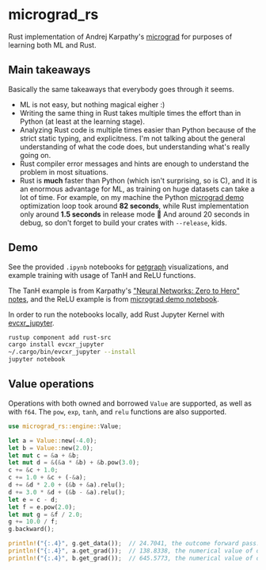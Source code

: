 # micrograd_rs

Rust implementation of Andrej Karpathy's [micrograd](https://github.com/karpathy/micrograd)
for purposes of learning both ML and Rust.

## Main takeaways

Basically the same takeaways that everybody goes through it seems.

- ML is not easy, but nothing magical eigher :)
- Writing the same thing in Rust takes multiple times the effort than in Python
(at least at the learning stage).
- Analyzing Rust code is multiple times easier than Python because of the strict
static typing, and explicitness. I'm not talking about the general understanding
of what the code does, but understanding what's really going on.
- Rust compiler error messages and hints are enough to understand the problem in
most situations.
- Rust is **much** faster than Python (which isn't surprising, so is C), and it
is an enormous advantage for ML, as training on huge datasets can take a lot of
time. For example, on my machine the Python
[micrograd demo](https://github.com/karpathy/micrograd/blob/c911406e5ace8742e5841a7e0df113ecb5d54685/demo.ipynb)
optimization loop took around **82 seconds**, while Rust implementation only
around **1.5 seconds** in release mode 🤯 And around 20 seconds in debug,
so don't forget to build your crates with `--release`, kids.

## Demo

See the provided `.ipynb` notebooks for [petgraph](https://github.com/petgraph/petgraph)
visualizations, and example training with usage of TanH and ReLU functions.

The TanH example is from Karpathy's
["Neural Networks: Zero to Hero" notes](https://github.com/karpathy/nn-zero-to-hero/blob/44cfac7e03782b78f6bf2390d37926453295c90a/lectures/micrograd/micrograd_lecture_second_half_roughly.ipynb), and the ReLU example is from [micrograd demo notebook](https://github.com/karpathy/micrograd/blob/c911406e5ace8742e5841a7e0df113ecb5d54685/demo.ipynb).

In order to run the notebooks locally, add Rust Jupyter Kernel with
[evcxr_jupyter](https://crates.io/crates/evcxr_jupyter).

```sh
rustup component add rust-src
cargo install evcxr_jupyter
~/.cargo/bin/evcxr_jupyter --install
jupyter notebook
```

## Value operations

Operations with both owned and borrowed `Value` are supported, as well as with
`f64`. The `pow`, `exp`, `tanh`, and `relu` functions are also supported.

```rust
use micrograd_rs::engine::Value;

let a = Value::new(-4.0);
let b = Value::new(2.0);
let mut c = &a + &b;
let mut d = &(&a * &b) + &b.pow(3.0);
c += &c + 1.0;
c += 1.0 + &c + (-&a);
d += &d * 2.0 + (&b + &a).relu();
d += 3.0 * &d + (&b - &a).relu();
let e = c - d;
let f = e.pow(2.0);
let mut g = &f / 2.0;
g += 10.0 / f;
g.backward();

println!("{:.4}", g.get_data());  // 24.7041, the outcome forward pass.
println!("{:.4}", a.get_grad());  // 138.8338, the numerical value of dg/da.
println!("{:.4}", b.get_grad());  // 645.5773, the numerical value of dg/db.
```
